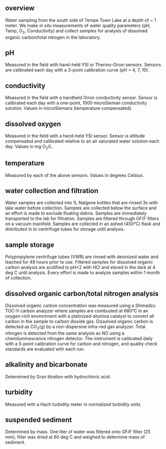 ## overview

Water sampling from the south side of Tempe Town Lake at a depth of ~ 1 meter.  We make *in situ* measurements of water quality parameters (pH, Temp, O<sub>2</sub>, Conductivity) and collect samples for analysis of dissolved organic carbon/total nitrogen in the laboratory.

## pH 

Measured in the field with hand-held YSI or Thermo-Orion sensors. Sensors are calibrated each day with a 3-point calibration curve (pH = 4, 7, 10).

## conductivity

Measured in the field with a handheld Orion conductivity sensor. Sensor is calibrated each day with a one-point, 1000 microSieman conductivity solution. Values in microSiemans (temperature compensated).

## dissolved oxygen

Measured in the field with a hand-held YSI sensor. Sensor is altitude compensated and calibrated relative to an air saturated water solution each day. Values in mg O<sub>2</sub>/L.

## temperature

Measured by each of the above sensors. Values in degrees Celsius.

## water collection and filtration

Water samples are collected into 1L Nalgene bottles that are rinsed 3x with lake water before collection. Samples are collected below the surface and an effort is made to exclude floating debris. Samples are immediately transported to the lab for filtration.
Samples are filtered through GF/F filters on a vacuum manifold. Samples are collected in an ashed (450&deg;C) flask and distributed in to centrifuge tubes for storage until analysis.

## sample storage

Polypropylene centrifuge tubes (VWR) are rinsed with deionized water and leached for 48 hours prior to use. Filtered samples for dissolved organic carbon analysis are acidified to pH<2 with HCl and stored in the dark at 4 deg C until analysis. Every effort is made to analyze samples within 1 month of collection.

## dissolved organic carbon/total nitrogen analysis

Dissolved organic carbon concentration was measured using a Shimadzu TOC-V carbon analyzer where samples are combusted at 680&deg;C in an oxygen-rich environment with a platinized-alumina catalyst to convert all carbon in the sample to carbon dioxide gas. Dissolved organic carbon is detected as CO<sub>2</sub>(g) by a non-dispersive infra-red gas analyzer. Total nitrogen is detected from the same analysis as NO using a chemiluminescence nitrogen detector. The instrument is calibrated daily with a 5-point calibration curve for carbon and nitrogen, and quality check standards are evaluated with each run.

## alkalinity and bicarbonate

Determined by Gran titration with hydrochloric acid.

## turbidity

Measured with a Hach turbidity meter in normalized turbidity units

## suspended sediment

Determined by mass. One liter of water was filtered onto GF/F filter (25 mm); filter was dried at 60 deg C and weighed to determine mass of sediment.
